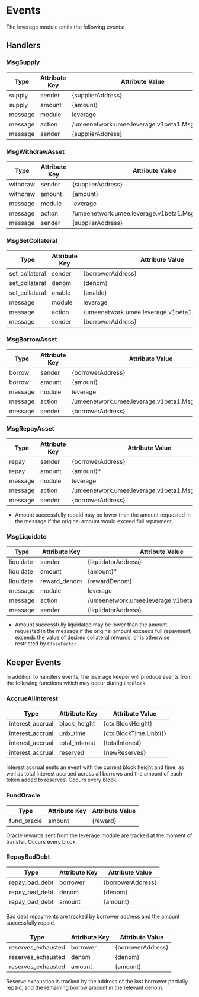 # Events

The leverage module emits the following events:

## Handlers

### MsgSupply

| Type     | Attribute Key | Attribute Value                                 |
| -------- | ------------- | ----------------------------------------------- |
| supply     | sender        | {supplierAddress}                                 |
| supply     | amount        | {amount}                                        |
| message  | module        | leverage                                        |
| message  | action        | /umeenetwork.umee.leverage.v1beta1.MsgSupply |
| message  | sender        | {supplierAddress}                                 |

### MsgWithdrawAsset

| Type     | Attribute Key | Attribute Value                                     |
| -------- | ------------- | --------------------------------------------------- |
| withdraw | sender        | {supplierAddress}                                     |
| withdraw | amount        | {amount}                                            |
| message  | module        | leverage                                            |
| message  | action        | /umeenetwork.umee.leverage.v1beta1.MsgWithdrawAsset |
| message  | sender        | {supplierAddress}                                     |

### MsgSetCollateral

| Type           | Attribute Key | Attribute Value                                     |
| -------------- | ------------- | --------------------------------------------------- |
| set_collateral | sender        | {borrowerAddress}                                   |
| set_collateral | denom         | {denom}                                             |
| set_collateral | enable        | {enable}                                            |
| message        | module        | leverage                                            |
| message        | action        | /umeenetwork.umee.leverage.v1beta1.MsgSetCollateral |
| message        | sender        | {borrowerAddress}                                   |

### MsgBorrowAsset

| Type    | Attribute Key | Attribute Value                                   |
| ------- | ------------- | ------------------------------------------------- |
| borrow  | sender        | {borrowerAddress}                                 |
| borrow  | amount        | {amount}                                          |
| message | module        | leverage                                          |
| message | action        | /umeenetwork.umee.leverage.v1beta1.MsgBorrowAsset |
| message | sender        | {borrowerAddress}                                 |

### MsgRepayAsset

| Type    | Attribute Key | Attribute Value                                  |
| ------- | ------------- | ------------------------------------------------ |
| repay   | sender        | {borrowerAddress}                                |
| repay   | amount        | {amount}*                                        |
| message | module        | leverage                                         |
| message | action        | /umeenetwork.umee.leverage.v1beta1.MsgRepayAsset |
| message | sender        | {borrowerAddress}                                |

* Amount successfully repaid may be lower than the amount requested in the message if the original amount would exceed full repayment.

### MsgLiquidate

| Type      | Attribute Key | Attribute Value                                 |
| --------- | ------------- | ----------------------------------------------- |
| liquidate | sender        | {liquidatorAddress}                             |
| liquidate | amount        | {amount}*                                       |
| liquidate | reward_denom  | {rewardDenom}                                   |
| message   | module        | leverage                                        |
| message   | action        | /umeenetwork.umee.leverage.v1beta1.MsgLiquidate |
| message   | sender        | {liquidatorAddress}                             |

* Amount successfully liquidated may be lower than the amount requested in the message if the original amount exceeds full repayment, exceeds the value of desired collateral rewards, or is otherwise restricted by `CloseFactor`.

## Keeper Events

In addition to handlers events, the leverage keeper will produce events from the following functions which may occur during `EndBlock`.

### AccrueAllInterest

| Type             | Attribute Key  | Attribute Value        |
| ---------------- | -------------- | ---------------------- |
| interest_accrual | block_height   | {ctx.BlockHeight}      |
| interest_accrual | unix_time      | {ctx.BlockTime.Unix()} |
| interest_accrual | total_interest | {totalInterest}        |
| interest_accrual | reserved       | {newReserves}          |

Interest accrual emits an event with the current block height and time, as well as total interest accrued across all borrows and the amount of each token added to reserves. Occurs every block.

### FundOracle

| Type        | Attribute Key | Attribute Value |
| ----------- | ------------- | --------------- |
| fund_oracle | amount        | {reward}        |

Oracle rewards sent from the leverage module are tracked at the moment of transfer. Occurs every block.

### RepayBadDebt

| Type           | Attribute Key | Attribute Value     |
| -------------- | ------------- | ------------------- |
| repay_bad_debt | borrower      | {borrowerAddress}   |
| repay_bad_debt | denom         | {denom}             |
| repay_bad_debt | amount        | {amount}            |

Bad debt repayments are tracked by borrower address and the amount successfully repaid.

| Type               | Attribute Key | Attribute Value     |
| ------------------ | ------------- | ------------------- |
| reserves_exhausted | borrower      | {borrowerAddress}   |
| reserves_exhausted | denom         | {denom}             |
| reserves_exhausted | amount        | {amount}            |

Reserve exhaustion is tracked by the address of the last borrower partially repaid, and the remaining borrow amount in the relevant denom.
